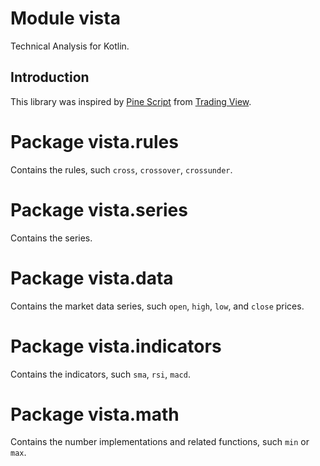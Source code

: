 # Module vista

Technical Analysis for Kotlin.

## Introduction

This library was inspired by [Pine Script](https://www.tradingview.com/pine-script-docs/en/v4/Introduction.html) from [Trading View](https://www.tradingview.com/).

# Package vista.rules

Contains the rules, such `cross`, `crossover`, `crossunder`.

# Package vista.series

Contains the series.

# Package vista.data

Contains the market data series, such `open`, `high`, `low`, and `close` prices.

# Package vista.indicators

Contains the indicators, such `sma`, `rsi`, `macd`.

# Package vista.math

Contains the number implementations and related functions, such `min` or `max`.
